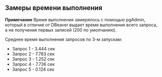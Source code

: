 ## Замеры времени выполнения ##  
   
**Примечание** Время выполнения замерялось с помощью pgAdmin, который в отличие от DBeaver выдает время выполнения всего запроса, а не получения первых записей (200 по умолчанию).   
   
Среднее время выполнения запросов по 3-м запускам:   
   
* Запрос 1 - 3.444 сек   
* Запрос 2 - 7.783 сек   
* Запрос 3 - 1.252 сек   
* Запрос 4 - 7.736 сек   
* Запрос 5 - 0.124 сек   
   
